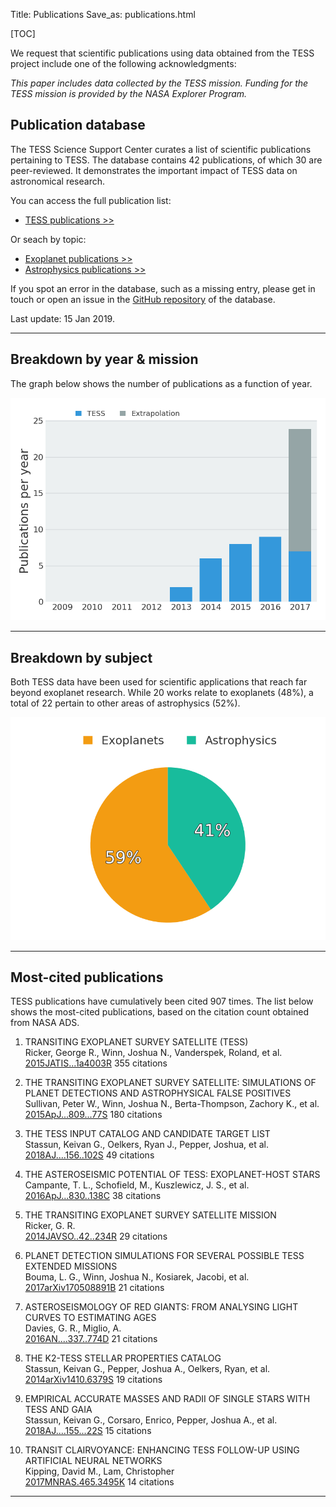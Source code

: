 Title: Publications
Save_as: publications.html

[TOC]

We request that scientific publications using data obtained from the TESS project include one of the following acknowledgments:

*This paper includes data collected by the TESS mission. Funding for
the TESS mission is provided by the NASA Explorer Program.*

## Publication database

The TESS Science Support Center curates a list of scientific publications
pertaining to TESS.
The database contains 42 publications,
of which 30 are peer-reviewed.
It demonstrates the important impact of TESS data
on astronomical research.

You can access the full publication list:

 * [TESS publications >>](tpub.html)

Or seach by topic:

 * [Exoplanet publications >>](tpub-exoplanets.html)
 * [Astrophysics publications >>](tpub-astrophysics.html)

If you spot an error in the database, such as a missing entry,
please get in touch or open an issue in the <a href="https://github.com/tessgi/tpub">GitHub repository</a> of the database.

Last update: 15 Jan 2019.

<hr/>

## Breakdown by year & mission

The graph below shows the number of publications as a function
of year.

![Publication rate by year](images/tpub/tpub-publication-rate.png)

<hr/>

## Breakdown by subject

Both TESS data have been used for scientific applications
that reach far beyond exoplanet research.
While 20 works relate to exoplanets
(48%),
a total of 22
pertain to other areas of astrophysics
(52%).


![Publications by subject](images/tpub/tpub-piechart.png)

<hr/>

## Most-cited publications

TESS publications have cumulatively been cited
907 times.
The list below shows the most-cited publications,
based on the citation count obtained from NASA ADS.


1. TRANSITING EXOPLANET SURVEY SATELLITE (TESS)  
Ricker, George R., Winn, Joshua N., Vanderspek, Roland, et al.    
[2015JATIS...1a4003R](http://adsabs.harvard.edu/abs/2015JATIS...1a4003R)
<span class="badge">355 citations</span>

2. THE TRANSITING EXOPLANET SURVEY SATELLITE: SIMULATIONS OF PLANET DETECTIONS AND ASTROPHYSICAL FALSE POSITIVES  
Sullivan, Peter W., Winn, Joshua N., Berta-Thompson, Zachory K., et al.    
[2015ApJ...809...77S](http://adsabs.harvard.edu/abs/2015ApJ...809...77S)
<span class="badge">180 citations</span>

3. THE TESS INPUT CATALOG AND CANDIDATE TARGET LIST  
Stassun, Keivan G., Oelkers, Ryan J., Pepper, Joshua, et al.    
[2018AJ....156..102S](http://adsabs.harvard.edu/abs/2018AJ....156..102S)
<span class="badge">49 citations</span>

4. THE ASTEROSEISMIC POTENTIAL OF TESS: EXOPLANET-HOST STARS  
Campante, T. L., Schofield, M., Kuszlewicz, J. S., et al.    
[2016ApJ...830..138C](http://adsabs.harvard.edu/abs/2016ApJ...830..138C)
<span class="badge">38 citations</span>

5. THE TRANSITING EXOPLANET SURVEY SATELLITE MISSION  
Ricker, G. R.    
[2014JAVSO..42..234R](http://adsabs.harvard.edu/abs/2014JAVSO..42..234R)
<span class="badge">29 citations</span>

6. PLANET DETECTION SIMULATIONS FOR SEVERAL POSSIBLE TESS EXTENDED MISSIONS  
Bouma, L. G., Winn, Joshua N., Kosiarek, Jacobi, et al.    
[2017arXiv170508891B](http://adsabs.harvard.edu/abs/2017arXiv170508891B)
<span class="badge">21 citations</span>

7. ASTEROSEISMOLOGY OF RED GIANTS: FROM ANALYSING LIGHT CURVES TO ESTIMATING AGES  
Davies, G. R., Miglio, A.    
[2016AN....337..774D](http://adsabs.harvard.edu/abs/2016AN....337..774D)
<span class="badge">21 citations</span>

8. THE K2-TESS STELLAR PROPERTIES CATALOG  
Stassun, Keivan G., Pepper, Joshua A., Oelkers, Ryan, et al.    
[2014arXiv1410.6379S](http://adsabs.harvard.edu/abs/2014arXiv1410.6379S)
<span class="badge">19 citations</span>

9. EMPIRICAL ACCURATE MASSES AND RADII OF SINGLE STARS WITH TESS AND GAIA  
Stassun, Keivan G., Corsaro, Enrico, Pepper, Joshua A., et al.    
[2018AJ....155...22S](http://adsabs.harvard.edu/abs/2018AJ....155...22S)
<span class="badge">15 citations</span>

10. TRANSIT CLAIRVOYANCE: ENHANCING TESS FOLLOW-UP USING ARTIFICIAL NEURAL NETWORKS  
Kipping, David M., Lam, Christopher    
[2017MNRAS.465.3495K](http://adsabs.harvard.edu/abs/2017MNRAS.465.3495K)
<span class="badge">14 citations</span>
<hr/>

<!-- 
## Most-read publications

The read count shown below is obtained from the ADS API
and indicates the number of times the article has been downloaded
within the last 90 days.

<hr/>

-->

<!-- ## Most-active authors

The entries in the publication database have been authored and co-authored
by a total of 334 unique author names.
Here we list the most-active authors, defined as those with six or more first-author publications in our database.

-->